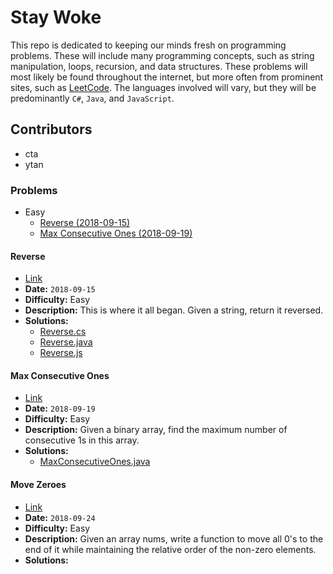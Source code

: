 # Stay Woke
This repo is dedicated to keeping our minds fresh on programming problems. These will include many programming concepts, such as string manipulation, loops, recursion, and data structures. These problems will most likely be found throughout the internet, but more often from prominent sites, such as [LeetCode](https://leetcode.com/). The languages involved will vary, but they will be predominantly `C#`, `Java`, and `JavaScript`.

## Contributors
- cta
- ytan

### Problems
- Easy
  - [Reverse (2018-09-15)](#reverse)
  - [Max Consecutive Ones (2018-09-19)](#max-consecutive-ones)

#### Reverse
- [Link](https://leetcode.com/problems/reverse-string/) 
- **Date:** `2018-09-15`  
- **Difficulty:** Easy
- **Description:** This is where it all began. Given a string, return it reversed. 
- **Solutions:**
  - [Reverse.cs](cs/Reverse.cs)
  - [Reverse.java](java/Reverse.java)
  - [Reverse.js](js/Reverse.js)

#### Max Consecutive Ones
- [Link](https://leetcode.com/problems/max-consecutive-ones/description/)
- **Date:** `2018-09-19`
- **Difficulty:** Easy
- **Description:** Given a binary array, find the maximum number of consecutive 1s in this array.
- **Solutions:**
  - [MaxConsecutiveOnes.java](java/MaxConsecutiveOnes.java)

#### Move Zeroes
- [Link](https://leetcode.com/problems/move-zeroes/)
- **Date:** `2018-09-24`
- **Difficulty:** Easy
- **Description:** Given an array nums, write a function to move all 0's to the end of it while maintaining the relative order of the non-zero elements.
- **Solutions:**